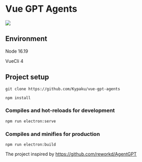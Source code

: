 # Vue GPT Agents

![](https://i.ibb.co/JjBLtvj/GPTAgents.png)

## Environment

Node 16.19


VueCli 4

## Project setup

```
git clone https://github.com/Kypaku/vue-gpt-agents
```

```
npm install
```

### Compiles and hot-reloads for development
```
npm run electron:serve
```

### Compiles and minifies for production
```
npm run electron:build
```

The project inspired by https://github.com/reworkd/AgentGPT
